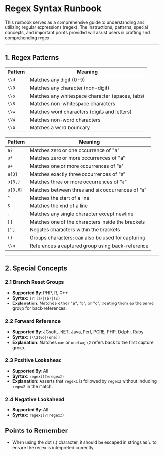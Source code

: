 # Regex Syntax Runbook

This runbook serves as a comprehensive guide to understanding and utilizing regular expressions (regex). The instructions, patterns, special concepts, and important points provided will assist users in crafting and comprehending regex.

---

## 1. Regex Patterns

| Pattern       | Meaning                                      |
|---------------|----------------------------------------------|
| `\\d`        | Matches any digit (0-9)                      |
| `\\D`        | Matches any character (non-digit)            |
| `\\s`        | Matches any whitespace character (spaces, tabs) |
| `\\S`        | Matches non-whitespace characters             |
| `\\w`        | Matches word characters (digits and letters) |
| `\\W`        | Matches non-word characters                   |
| `\\b`        | Matches a word boundary                       |

| Pattern        | Meaning                                                  |
|----------------|--------------------------------------------------------|
| `a?`          | Matches zero or one occurrence of "a"                  |
| `a*`          | Matches zero or more occurrences of "a"                 |
| `a+`          | Matches one or more occurrences of "a"                  |
| `a{3}`        | Matches exactly three occurrences of "a"                |
| `a{3,}`       | Matches three or more occurrences of "a"                |
| `a{3,6}`      | Matches between three and six occurrences of "a"       |
| `^`           | Matches the start of a line                            |
| `$`           | Matches the end of a line                              |
| `.`           | Matches any single character except newline              |
| `[]`          | Matches one of the characters inside the brackets       |
| `[^]`         | Negates characters within the brackets                  |
| `()`          | Groups characters; can also be used for capturing      |
| `\\n`         | References a captured group using back-reference         |

---

## 2. Special Concepts

### 2.1 Branch Reset Groups
- **Supported By**: PHP, R, C++
- **Syntax**: `(?|(a)|(b)|(c))`
- **Explanation**: Matches either "a", "b", or "c", treating them as the same group for back-references.

### 2.2 Forward Reference
- **Supported By**: JGsoft, .NET, Java, Perl, PCRE, PHP, Delphi, Ruby
- **Syntax**: `(\\2two|(one))`
- **Explanation**: Matches `one` or `onetwo`; `\2` refers back to the first capture group.

### 2.3 Positive Lookahead
- **Supported By**: All
- **Syntax**: `regex1(?=regex2)`
- **Explanation**: Asserts that `regex1` is followed by `regex2` without including `regex2` in the match.

### 2.4 Negative Lookahead
- **Supported By**: All
- **Syntax**: `regex1(?!regex2)`

## Points to Remember 
- When using the dot (.) character, it should be escaped in strings as \\. to ensure the regex is interpreted correctly.